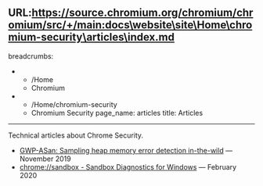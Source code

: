 URL:https://source.chromium.org/chromium/chromium/src/+/main:docs\website\site\Home\chromium-security\articles\index.md
---
breadcrumbs:
- - /Home
  - Chromium
- - /Home/chromium-security
  - Chromium Security
page_name: articles
title: Articles
---

Technical articles about Chrome Security.

*   [GWP-ASan: Sampling heap memory error detection
            in-the-wild](/Home/chromium-security/articles/gwp-asan) — November
            2019
*   [chrome://sandbox - Sandbox Diagnostics for
            Windows](/Home/chromium-security/articles/chrome-sandbox-diagnostics-for-windows)
            — February 2020
